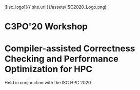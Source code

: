 ![isc\_logo]({{ site.url }}/assets/ISC2020_Logo.png)

# C3PO'20 Workshop
# Compiler-assisted Correctness Checking and Performance Optimization for HPC

Held in conjunction with the ISC HPC 2020 


<!---
Home
Program
Call for Papers
Organizers
-->
